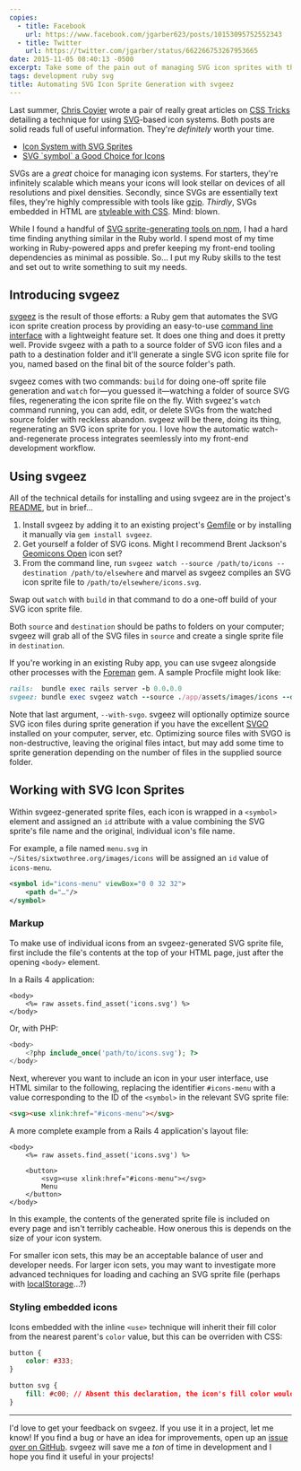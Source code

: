 ```yaml
---
copies:
  - title: Facebook
    url: https://www.facebook.com/jgarber623/posts/10153095752552343
  - title: Twitter
    url: https://twitter.com/jgarber/status/662266753267953665
date: 2015-11-05 08:40:13 -0500
excerpt: Take some of the pain out of managing SVG icon sprites with this little Ruby gem.
tags: development ruby svg
title: Automating SVG Icon Sprite Generation with svgeez
---
```


Last summer, [Chris Coyier](http://chriscoyier.net/) wrote a pair of really great articles on [CSS Tricks](https://css-tricks.com/) detailing a technique for using [SVG](https://en.wikipedia.org/wiki/Scalable_Vector_Graphics)-based icon systems. Both posts are solid reads full of useful information. They're _definitely_ worth your time.

- [Icon System with SVG Sprites](https://css-tricks.com/svg-sprites-use-better-icon-fonts/)
- [SVG \`symbol\` a Good Choice for Icons](https://css-tricks.com/svg-symbol-good-choice-icons/)

SVGs are a _great_ choice for managing icon systems. For starters, they're infinitely scalable which means your icons will look stellar on devices of all resolutions and pixel densities. Secondly, since SVGs are essentially text files, they're highly compressible with tools like [gzip](https://www.gnu.org/software/gzip/). _Thirdly_, SVGs embedded in HTML are [styleable with CSS](http://tutorials.jenkov.com/svg/svg-and-css.html). Mind: blown.

While I found a handful of [SVG sprite-generating tools on npm](https://www.npmjs.com/search?q=svg%20sprite), I had a hard time finding anything similar in the Ruby world. I spend most of my time working in Ruby-powered apps and prefer keeping my front-end tooling dependencies as minimal as possible. So… I put my Ruby skills to the test and set out to write something to suit my needs.

## Introducing svgeez

[svgeez](https://github.com/jgarber623/svgeez) is the result of those efforts: a Ruby gem that automates the SVG icon sprite creation process by providing an easy-to-use [command line interface](https://en.wikipedia.org/wiki/Command-line_interface) with a lightweight feature set. It does one thing and does it pretty well. Provide svgeez with a path to a source folder of SVG icon files and a path to a destination folder and it'll generate a single SVG icon sprite file for you, named based on the final bit of the source folder's path.

svgeez comes with two commands: `build` for doing one-off sprite file generation and `watch` for—you guessed it—watching a folder of source SVG files, regenerating the icon sprite file on the fly. With svgeez's `watch` command running, you can add, edit, or delete SVGs from the watched source folder with reckless abandon. svgeez will be there, doing its thing, regenerating an SVG icon sprite for you. I love how the automatic watch-and-regenerate process integrates seemlessly into my front-end development workflow.

## Using svgeez

All of the technical details for installing and using svgeez are in the project's [README](https://github.com/jgarber623/svgeez/blob/master/README.md), but in brief…

1. Install svgeez by adding it to an existing project's [Gemfile](http://bundler.io/gemfile.html) or by installing it manually via `gem install svgeez`.
2. Get yourself a folder of SVG icons. Might I recommend Brent Jackson's [Geomicons Open](http://geomicons.com/) icon set?
3. From the command line, run `svgeez watch --source /path/to/icons --destination /path/to/elsewhere` and marvel as svgeez compiles an SVG icon sprite file to `/path/to/elsewhere/icons.svg`.

Swap out `watch` with `build` in that command to do a one-off build of your SVG icon sprite file.

Both `source` and `destination` should be paths to folders on your computer; svgeez will grab all of the SVG files in `source` and create a single sprite file in `destination`.

If you're working in an existing Ruby app, you can use svgeez alongside other processes with the [Foreman](https://github.com/ddollar/foreman) gem. A sample Procfile might look like:

```rb
rails:  bundle exec rails server -b 0.0.0.0
svgeez: bundle exec svgeez watch --source ./app/assets/images/icons --destination ./app/assets/images --with-svgo
```

Note that last argument, `--with-svgo`. svgeez will optionally optimize source SVG icon files during sprite generation if you have the excellent [SVGO](https://github.com/svg/svgo) installed on your computer, server, etc. Optimizing source files with SVGO is non-destructive, leaving the original files intact, but may add some time to sprite generation depending on the number of files in the supplied source folder.

## Working with SVG Icon Sprites

Within svgeez-generated sprite files, each icon is wrapped in a `<symbol>` element and assigned an `id` attribute with a value combining the SVG sprite's file name and the original, individual icon's file name.

For example, a file named `menu.svg` in `~/Sites/sixtwothree.org/images/icons` will be assigned an `id` value of `icons-menu`.

```xml
<symbol id="icons-menu" viewBox="0 0 32 32">
    <path d="…"/>
</symbol>
```

### Markup

To make use of individual icons from an svgeez-generated SVG sprite file, first include the file's contents at the top of your HTML page, just after the opening `<body>` element.

In a Rails 4 application:

```erb
<body>
    <%= raw assets.find_asset('icons.svg') %>
</body>
```

Or, with PHP:

```php
<body>
    <?php include_once('path/to/icons.svg'); ?>
</body>
```

Next, wherever you want to include an icon in your user interface, use HTML similar to the following, replacing the identifier `#icons-menu` with a value corresponding to the ID of the `<symbol>` in the relevant SVG sprite file:

```html
<svg><use xlink:href="#icons-menu"></svg>
```

A more complete example from a Rails 4 application's layout file:

```erb
<body>
    <%= raw assets.find_asset('icons.svg') %>

    <button>
        <svg><use xlink:href="#icons-menu"></svg>
        Menu
    </button>
</body>
```

In this example, the contents of the generated sprite file is included on every page and isn't terribly cacheable. How onerous this is depends on the size of your icon system.

For smaller icon sets, this may be an acceptable balance of user and developer needs. For larger icon sets, you may want to investigate more advanced techniques for loading and caching an SVG sprite file (perhaps with [localStorage](https://developer.mozilla.org/en-US/docs/Web/API/Storage/LocalStorage)…?)

### Styling embedded icons

Icons embedded with the inline `<use>` technique will inherit their fill color from the nearest parent's `color` value, but this can be overriden with CSS:

```css
button {
    color: #333;
}

button svg {
    fill: #c00; // Absent this declaration, the icon's fill color would be #333
}
```

---

I'd love to get your feedback on svgeez. If you use it in a project, let me know! If you find a bug or have an idea for improvements, open up an [issue over on GitHub](https://github.com/jgarber623/svgeez/issues). svgeez will save me a _ton_ of time in development and I hope you find it useful in your projects!